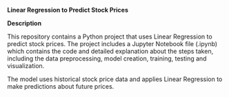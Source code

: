 **Linear Regression to Predict Stock Prices**

**Description**

This repository contains a Python project that uses Linear Regression to predict stock prices. The project includes a Jupyter Notebook file (.ipynb) which contains the code and detailed explanation about the steps taken, including the data preprocessing, model creation, training, testing and visualization.

The model uses historical stock price data and applies Linear Regression to make predictions about future prices.
